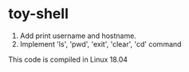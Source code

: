 # toy-shell
1. Add print username and hostname.
2. Implement 'ls', 'pwd', 'exit', 'clear', 'cd' command

This code is compiled in Linux 18.04
